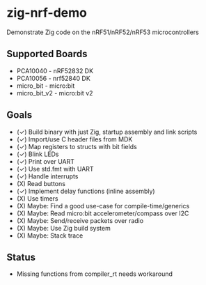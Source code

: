 # zig-nrf-demo
Demonstrate Zig code on the nRF51/nRF52/nRF53 microcontrollers

## Supported Boards

* PCA10040 - nRF52832 DK
* PCA10056 - nrf52840 DK
* micro_bit  - micro:bit
* micro_bit_v2 - micro:bit v2

## Goals
* (✓) Build binary with just Zig, startup assembly and link scripts
* (✓) Import/use C header files from MDK
* (✓) Map registers to structs with bit fields
* (✓) Blink LEDs
* (✓) Print over UART
* (✓) Use std.fmt with UART
* (✓) Handle interrupts
* (X) Read buttons
* (✓) Implement delay functions (inline assembly)
* (X) Use timers
* (X) Maybe: Find a good use-case for compile-time/generics
* (X) Maybe: Read micro:bit accelerometer/compass over I2C
* (X) Maybe: Send/receive packets over radio
* (X) Maybe: Use Zig build system
* (X) Maybe: Stack trace

## Status
* Missing functions from compiler_rt needs workaround
